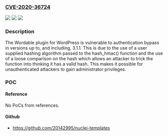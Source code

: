 ### [CVE-2020-36724](https://cve.mitre.org/cgi-bin/cvename.cgi?name=CVE-2020-36724)
![](https://img.shields.io/static/v1?label=Product&message=Wordable%20%E2%80%93%20Export%20Google%20Docs%20to%20WordPress&color=blue)
![](https://img.shields.io/static/v1?label=Version&message=*%3C%203.1.2%20&color=brighgreen)
![](https://img.shields.io/static/v1?label=Vulnerability&message=CWE-288%20Authentication%20Bypass%20Using%20an%20Alternate%20Path%20or%20Channel&color=brighgreen)

### Description

The Wordable plugin for WordPress is vulnerable to authentication bypass in versions up to, and including, 3.1.1. This is due to the use of a user supplied hashing algorithm passed to the hash_hmac() function and the use of a loose comparison on the hash which allows an attacker to trick the function into thinking it has a valid hash. This makes it possible for unauthenticated attackers to gain administrator privileges.

### POC

#### Reference
No PoCs from references.

#### Github
- https://github.com/20142995/nuclei-templates

